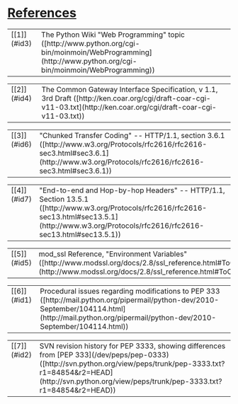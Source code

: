 # [References](#id45)

<table class="docutils footnote" frame="void" id="id8" rules="none">
<colgroup><col class="label"><col></colgroup>
<tbody valign="top">
<tr><td class="label">[[1]](#id3)</td><td>The Python Wiki "Web Programming" topic
([http://www.python.org/cgi-bin/moinmoin/WebProgramming](http://www.python.org/cgi-bin/moinmoin/WebProgramming))</td></tr>
</tbody>
</table>
<table class="docutils footnote" frame="void" id="id9" rules="none">
<colgroup><col class="label"><col></colgroup>
<tbody valign="top">
<tr><td class="label">[[2]](#id4)</td><td>The Common Gateway Interface Specification, v 1.1, 3rd Draft
([http://ken.coar.org/cgi/draft-coar-cgi-v11-03.txt](http://ken.coar.org/cgi/draft-coar-cgi-v11-03.txt))</td></tr>
</tbody>
</table>
<table class="docutils footnote" frame="void" id="id10" rules="none">
<colgroup><col class="label"><col></colgroup>
<tbody valign="top">
<tr><td class="label">[[3]](#id6)</td><td>"Chunked Transfer Coding" -- HTTP/1.1, section 3.6.1
([http://www.w3.org/Protocols/rfc2616/rfc2616-sec3.html#sec3.6.1](http://www.w3.org/Protocols/rfc2616/rfc2616-sec3.html#sec3.6.1))</td></tr>
</tbody>
</table>
<table class="docutils footnote" frame="void" id="id11" rules="none">
<colgroup><col class="label"><col></colgroup>
<tbody valign="top">
<tr><td class="label">[[4]](#id7)</td><td>"End-to-end and Hop-by-hop Headers" -- HTTP/1.1, Section 13.5.1
([http://www.w3.org/Protocols/rfc2616/rfc2616-sec13.html#sec13.5.1](http://www.w3.org/Protocols/rfc2616/rfc2616-sec13.html#sec13.5.1))</td></tr>
</tbody>
</table>
<table class="docutils footnote" frame="void" id="id12" rules="none">
<colgroup><col class="label"><col></colgroup>
<tbody valign="top">
<tr><td class="label">[[5]](#id5)</td><td>mod_ssl Reference, "Environment Variables"
([http://www.modssl.org/docs/2.8/ssl_reference.html#ToC25](http://www.modssl.org/docs/2.8/ssl_reference.html#ToC25))</td></tr>
</tbody>
</table>
<table class="docutils footnote" frame="void" id="id13" rules="none">
<colgroup><col class="label"><col></colgroup>
<tbody valign="top">
<tr><td class="label">[[6]](#id1)</td><td>Procedural issues regarding modifications to PEP 333
([http://mail.python.org/pipermail/python-dev/2010-September/104114.html](http://mail.python.org/pipermail/python-dev/2010-September/104114.html))</td></tr>
</tbody>
</table>
<table class="docutils footnote" frame="void" id="id14" rules="none">
<colgroup><col class="label"><col></colgroup>
<tbody valign="top">
<tr><td class="label">[[7]](#id2)</td><td>SVN revision history for PEP 3333, showing differences from [PEP 333](/dev/peps/pep-0333)
([http://svn.python.org/view/peps/trunk/pep-3333.txt?r1=84854&amp;r2=HEAD](http://svn.python.org/view/peps/trunk/pep-3333.txt?r1=84854&amp;r2=HEAD))</td></tr>
</tbody>
</table>
